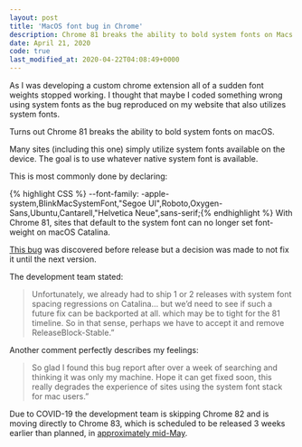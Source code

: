 ```yaml
---
layout: post
title: 'MacOS font bug in Chrome'
description: Chrome 81 breaks the ability to bold system fonts on Macs
date: April 21, 2020
code: true
last_modified_at: 2020-04-22T04:08:49+0000
---
```


As I was developing a custom chrome extension all of a sudden font weights stopped working. I thought that maybe I coded something wrong using system fonts as the bug reproduced on my website that also utilizes system fonts.

Turns out Chrome 81 breaks the ability to bold system fonts on macOS.

Many sites (including this one) simply utilize system fonts available on the device. The goal is to use whatever native system font is available. 

This is most commonly done by declaring:  

{% highlight CSS %}
--font-family: -apple-system,BlinkMacSystemFont,"Segoe UI",Roboto,Oxygen-Sans,Ubuntu,Cantarell,"Helvetica Neue",sans-serif;​{% endhighlight %}
With Chrome 81, sites that default to the system font can no longer set font-weight on macOS Catalina.

[This bug](https://bugs.chromium.org/p/chromium/issues/detail?id=1057654#c35) was discovered before release but a decision was made to not fix it until the next version. 

The development team stated:  
>Unfortunately, we already had to ship 1 or 2 releases with system font spacing regressions on Catalina… but we’d need to see if such a future fix can be backported at all. which may be to tight for the 81 timeline. So in that sense, perhaps we have to accept it and remove ReleaseBlock-Stable.”

Another comment perfectly describes my feelings:  
> So glad I found this bug report after over a week of searching and thinking it was only my machine. Hope it can get fixed soon, this really degrades the experience of sites using the system font stack for mac users.”

Due to COVID-19 the development team is skipping Chrome 82 and is moving directly to Chrome 83, which is scheduled to be released 3 weeks earlier than planned, in [approximately mid-May](https://developers.google.com/web/updates/2020/04/nic81).
